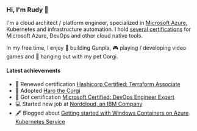 ### Hi, I'm Rudy 👋

I'm a cloud architect / platform engineer, specialized in [Microsoft Azure](https://github.com/Azure), Kubernetes and infrastructure automation. I hold [several certifications](https://www.credly.com/users/rdvansloten/badges) for Microsoft Azure, DevOps and other cloud native tools.

In my free time, I enjoy 🤖 building Gunpla, 🎮 playing / developing video games and 🐶 hanging out with my pet Corgi.

#### Latest achievements
- 💯 Renewed certification [Hashicorp Certified: Terraform Associate](https://www.credly.com/badges/9828a12c-ec33-4d4c-840a-0dbcc0f0da83)
- 🐶 Adopted [Haro the Corgi](https://imgur.com/4nEPhT9)
- 💯 Got certification [Microsoft Certified: DevOps Engineer Expert](https://www.credly.com/badges/dad38b00-7635-4702-96db-eea8bfafb93f)
- 💻 Started new job at [Nordcloud, an IBM Company](https://nordcloud.com)
- 🖋️ Blogged about [Getting started with Windows Containers on Azure Kubernetes Service](https://dev.to/rdvansloten/getting-started-with-windows-containers-on-azure-kubernetes-service-46ce)
